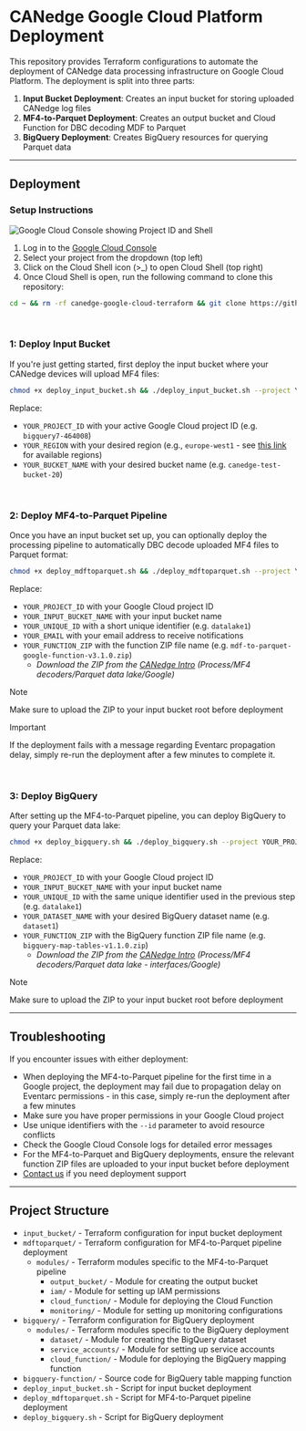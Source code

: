 # CANedge Google Cloud Platform Deployment

This repository provides Terraform configurations to automate the deployment of CANedge data processing infrastructure on Google Cloud Platform. The deployment is split into three parts:

1. **Input Bucket Deployment**: Creates an input bucket for storing uploaded CANedge log files
2. **MF4-to-Parquet Deployment**: Creates an output bucket and Cloud Function for DBC decoding MDF to Parquet
3. **BigQuery Deployment**: Creates BigQuery resources for querying Parquet data

----------

## Deployment

### Setup Instructions

![Google Cloud Console showing Project ID and Shell](http://canlogger1000.csselectronics.com/img/GCP-console-project-id-shell.png)

1. Log in to the [Google Cloud Console](https://console.cloud.google.com/)
2. Select your project from the dropdown (top left)
3. Click on the Cloud Shell icon (>_) to open Cloud Shell (top right)
4. Once Cloud Shell is open, run the following command to clone this repository:

```bash
cd ~ && rm -rf canedge-google-cloud-terraform && git clone https://github.com/CSS-Electronics/canedge-google-cloud-terraform.git && cd canedge-google-cloud-terraform
```

&nbsp;

### 1: Deploy Input Bucket

If you're just getting started, first deploy the input bucket where your CANedge devices will upload MF4 files:

```bash
chmod +x deploy_input_bucket.sh && ./deploy_input_bucket.sh --project YOUR_PROJECT_ID --region YOUR_REGION --bucket YOUR_BUCKET_NAME
```

Replace:
- `YOUR_PROJECT_ID` with your active Google Cloud project ID (e.g. `bigquery7-464008`)
- `YOUR_REGION` with your desired region (e.g., `europe-west1` - see [this link](https://cloud.google.com/storage/docs/locations#location-r) for available regions)
- `YOUR_BUCKET_NAME` with your desired bucket name (e.g. `canedge-test-bucket-20`)

&nbsp;

### 2: Deploy MF4-to-Parquet Pipeline

Once you have an input bucket set up, you can optionally deploy the processing pipeline to automatically DBC decode uploaded MF4 files to Parquet format:

```bash
chmod +x deploy_mdftoparquet.sh && ./deploy_mdftoparquet.sh --project YOUR_PROJECT_ID --bucket YOUR_INPUT_BUCKET_NAME --id YOUR_UNIQUE_ID --email YOUR_EMAIL --zip YOUR_FUNCTION_ZIP
```

Replace:
- `YOUR_PROJECT_ID` with your Google Cloud project ID
- `YOUR_INPUT_BUCKET_NAME` with your input bucket name
- `YOUR_UNIQUE_ID` with a short unique identifier (e.g. `datalake1`)
- `YOUR_EMAIL` with your email address to receive notifications
- `YOUR_FUNCTION_ZIP` with the function ZIP file name (e.g. `mdf-to-parquet-google-function-v3.1.0.zip`)
  - *Download the ZIP from the [CANedge Intro](https://www.csselectronics.com/pages/can-bus-hardware-software-docs) (Process/MF4 decoders/Parquet data lake/Google)*


> [!NOTE]  
> Make sure to upload the ZIP to your input bucket root before deployment 

> [!IMPORTANT]  
> If the deployment fails with a message regarding Eventarc propagation delay, simply re-run the deployment after a few minutes to complete it.

&nbsp;

### 3: Deploy BigQuery

After setting up the MF4-to-Parquet pipeline, you can deploy BigQuery to query your Parquet data lake:

```bash
chmod +x deploy_bigquery.sh && ./deploy_bigquery.sh --project YOUR_PROJECT_ID --bucket YOUR_INPUT_BUCKET_NAME --id YOUR_UNIQUE_ID --dataset YOUR_DATASET_NAME --zip YOUR_FUNCTION_ZIP
```

Replace:
- `YOUR_PROJECT_ID` with your Google Cloud project ID
- `YOUR_INPUT_BUCKET_NAME` with your input bucket name
- `YOUR_UNIQUE_ID` with the same unique identifier used in the previous step (e.g. `datalake1`)
- `YOUR_DATASET_NAME` with your desired BigQuery dataset name (e.g. `dataset1`)
- `YOUR_FUNCTION_ZIP` with the BigQuery function ZIP file name (e.g. `bigquery-map-tables-v1.1.0.zip`)
  - *Download the ZIP from the [CANedge Intro](https://www.csselectronics.com/pages/can-bus-hardware-software-docs) (Process/MF4 decoders/Parquet data lake - interfaces/Google)*

> [!NOTE]  
> Make sure to upload the ZIP to your input bucket root before deployment 

----------

## Troubleshooting

If you encounter issues with either deployment:

- When deploying the MF4-to-Parquet pipeline for the first time in a Google project, the deployment may fail due to propagation delay on Eventarc permissions - in this case, simply re-run the deployment after a few minutes
- Make sure you have proper permissions in your Google Cloud project
- Use unique identifiers with the `--id` parameter to avoid resource conflicts
- Check the Google Cloud Console logs for detailed error messages
- For the MF4-to-Parquet and BigQuery deployments, ensure the relevant function ZIP files are uploaded to your input bucket before deployment
- [Contact us](https://www.csselectronics.com/pages/contact-us) if you need deployment support

----------

## Project Structure

- `input_bucket/` - Terraform configuration for input bucket deployment
- `mdftoparquet/` - Terraform configuration for MF4-to-Parquet pipeline deployment
  - `modules/` - Terraform modules specific to the MF4-to-Parquet pipeline
    - `output_bucket/` - Module for creating the output bucket
    - `iam/` - Module for setting up IAM permissions
    - `cloud_function/` - Module for deploying the Cloud Function
    - `monitoring/` - Module for setting up monitoring configurations
- `bigquery/` - Terraform configuration for BigQuery deployment
  - `modules/` - Terraform modules specific to the BigQuery deployment
    - `dataset/` - Module for creating the BigQuery dataset
    - `service_accounts/` - Module for setting up service accounts
    - `cloud_function/` - Module for deploying the BigQuery mapping function
- `bigquery-function/` - Source code for BigQuery table mapping function
- `deploy_input_bucket.sh` - Script for input bucket deployment
- `deploy_mdftoparquet.sh` - Script for MF4-to-Parquet pipeline deployment
- `deploy_bigquery.sh` - Script for BigQuery deployment
